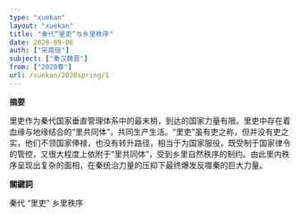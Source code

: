 ```yaml
---
type: "xuekan"
layout: "xuekan"
title: "秦代“里吏”与乡里秩序"
date: 2020-09-06
auth: ["宋南瑶"]
subject: ["秦汉魏晋"]
from: ["2020春"]
url: /xuekan/2020spring/1
---
```


**摘要**      

里吏作为秦代国家垂直管理体系中的最末梢，到达的国家力量有限。里吏中存在着血缘与地缘结合的“里共同体”，共同生产生活。“里吏”虽有吏之称，但并没有吏之实，他们不领国家俸禄，也没有转升路径，相当于为国家服役，既受制于国家律令的管控，又很大程度上依附于“里共同体”，受到乡里自然秩序的制约。由此里内秩序呈现出复杂的面相，在秦统治力量的压抑下最终爆发反噬秦的巨大力量。

**關鍵詞**

秦代 “里吏” 乡里秩序
